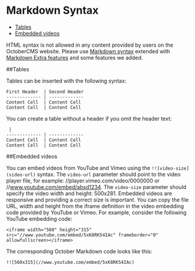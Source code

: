 # Markdown Syntax

- [Tables](#tables)
- [Embedded videos](#videos)

HTML syntax is not allowed in any content provided by users on the OctoberCMS website. Please use [Markdown syntax](http://daringfireball.net/projects/markdown/syntax) extended with [Markdown Extra features](https://michelf.ca/projects/php-markdown/extra/) and some features we added.

<a name="tables" class="anchor" href="#tables"></a>
##Tables

Tables can be inserted with the following syntax:


````
First Header  | Second Header
------------- | -------------
Content Cell  | Content Cell
Content Cell  | Content Cell
````

You can create a table without a header if you omit the header text:

````
 | 
------------- | -------------
Content Cell  | Content Cell
Content Cell  | Content Cell
````

<a name="videos" class="anchor" href="#videos"></a>
##Embedded videos

You can embed videos from YouTube and Vimeo using the `!![video-size](video-url)` syntax. The `video-url` parameter should point to the video player file, for example: //player.vimeo.com/video/0000000 or //www.youtube.com/embed/absd1234. The `video-size` parameter should specify the video width and height: 500x281. Embedded videos are responsive and providing a correct size is important. You can copy the file URL, width and height from the iframe definition in the video embedding code provided by YouTube or Vimeo. For example, consider the following YouTube embedding code:

````
<iframe width="560" height="315" src="//www.youtube.com/embed/5xK8RK54IAc" frameborder="0" allowfullscreen></iframe>
````

The corresponding October Markdown code looks like this:

````
!![560x315](//www.youtube.com/embed/5xK8RK54IAc)
````